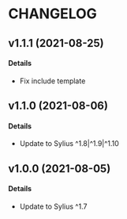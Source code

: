# CHANGELOG

## v1.1.1 (2021-08-25)

#### Details

- Fix include template 

## v1.1.0 (2021-08-06)

#### Details

- Update to Sylius ^1.8|^1.9|^1.10

## v1.0.0 (2021-08-05)

#### Details

- Update to Sylius ^1.7
